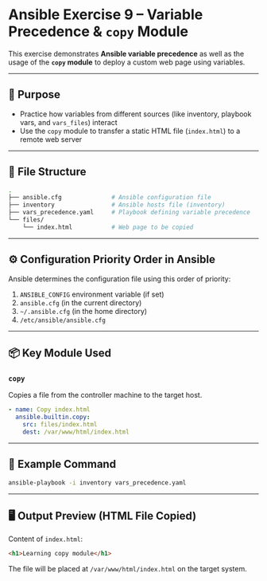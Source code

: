 # Ansible Exercise 9 – Variable Precedence & `copy` Module

This exercise demonstrates **Ansible variable precedence** as well as the usage of the **`copy` module** to deploy a custom web page using variables.

---

## 🧩 Purpose

- Practice how variables from different sources (like inventory, playbook vars, and `vars_files`) interact
- Use the `copy` module to transfer a static HTML file (`index.html`) to a remote web server

---

## 📁 File Structure

```bash
.
├── ansible.cfg              # Ansible configuration file
├── inventory                # Ansible hosts file (inventory)
├── vars_precedence.yaml     # Playbook defining variable precedence
└── files/
    └── index.html           # Web page to be copied
```

---

## ⚙️ Configuration Priority Order in Ansible

Ansible determines the configuration file using this order of priority:

1. `ANSIBLE_CONFIG` environment variable (if set)
2. `ansible.cfg` (in the current directory)
3. `~/.ansible.cfg` (in the home directory)
4. `/etc/ansible/ansible.cfg`

---

## 📦 Key Module Used

### `copy`
Copies a file from the controller machine to the target host.

```yaml
- name: Copy index.html
  ansible.builtin.copy:
    src: files/index.html
    dest: /var/www/html/index.html
```

---

## 🧪 Example Command

```bash
ansible-playbook -i inventory vars_precedence.yaml
```

---

## 🖥️ Output Preview (HTML File Copied)

Content of `index.html`:
```html
<h1>Learning copy module</h1>
```

The file will be placed at `/var/www/html/index.html` on the target system.